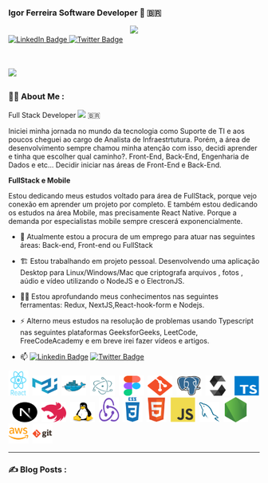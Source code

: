 ### Igor Ferreira Software Developer 👋 🇧🇷

<div id="header" align="center">
  <img src="https://media1.giphy.com/media/gjrYDwbjnK8x36xZIO/giphy.gif?cid=ecf05e47x4rw3qlgxr3tlog41sez1yg7awa1dixoz7xx2urf&ep=v1_gifs_related&rid=giphy.gif&ct=s" width="200"/>
</div>
<div id="badges">
  <a href="https://www.linkedin.com/in/igormachadoferreira/">
    <img src="https://img.shields.io/badge/LinkedIn-blue?style=for-the-badge&logo=linkedin&logoColor=white" alt="LinkedIn Badge"/>
  </a>
  <a href="https://twitter.com/zurich_igor">
    <img src="https://img.shields.io/badge/Twitter-blue?style=for-the-badge&logo=twitter&logoColor=white" alt="Twitter Badge"/>
  </a>
</div>
<h1>
<img src="https://media.giphy.com/media/hvRJCLFzcasrR4ia7z/giphy.gif" width="30px"/>
<img src="https://komarev.com/ghpvc/?username=igormachado&style=flat-square&color=blue" alt=""/>
</h1>


### 👨‍💻 About Me :
Full Stack Developer <img src="https://media.giphy.com/media/WUlplcMpOCEmTGBtBW/giphy.gif" width="30"> 🇧🇷

 <p class="w3-large">Iniciei minha jornada no mundo da tecnologia como Suporte de TI e aos poucos cheguei ao cargo de Analista de Infraestrtutura.
                Porém, a área de desenvolvimento sempre chamou minha atenção com isso, decidi aprender e tinha que escolher qual caminho?. 
                Front-End, Back-End, Engenharia de Dados e etc...
                Decidir iniciar nas áreas de Front-End e Back-End.
</p>
            
          
<strong>FullStack e Mobile</strong>
         <p class="w3-large">Estou dedicando meus estudos voltado para área de FullStack, porque vejo conexão em aprender um projeto por completo.
             E também estou dedicando os estudos na área Mobile, mas precisamente React Native. 
             Porque a demanda por especialistas mobile sempre crescerá exponencialmente.
         </p>

- 🔭 Atualmente estou a procura de um emprego para atuar nas seguintes áreas: Back-end, Front-end ou FullStack
- 🏗️ Estou trabalhando em projeto pessoal. Desenvolvendo uma aplicação Desktop para Linux/Windows/Mac que criptografa arquivos , fotos , aúdio e vídeo utilizando o NodeJS e o ElectronJS.
- 🧑‍🎓 Estou aprofundando meus conhecimentos nas seguintes ferramentas: Redux, NextJS,React-hook-form e Nodejs.

- ⚡ Alterno meus estudos na resolução de problemas usando Typescript nas seguintes plataformas GeeksforGeeks, LeetCode, FreeCodeAcademy e em breve irei fazer vídeos e artigos.

- 📫  [![Linkedin Badge](https://img.shields.io/badge/-LinkedIn-blue?style=flat&logo=Linkedin&logoColor=white)](https://www.linkedin.com/in/igormachadoferreira/) [![Twitter Badge](https://img.shields.io/badge/Twitter-blue?style=flat&logo=twitter&logoColor=white)](https://twitter.com/zurich_igor)
<div>
  <img src="https://github.com/devicons/devicon/blob/master/icons/react/react-original-wordmark.svg" title="React" alt="React" width="40" height="50"/>&nbsp;
  <img src="https://github.com/devicons/devicon/blob/master/icons/materialui/materialui-original.svg" title="Material UI" alt="Material UI" width="50" height="40"/>&nbsp;
  <img src="https://github.com/devicons/devicon/blob/master/icons/docker/docker-original.svg" title="Docker" alt="Docker" width="50" height="40"/>&nbsp;
  <img src="https://github.com/devicons/devicon/blob/master/icons/electron/electron-original.svg" title="Electron" alt="Electron" width="50" height="40"/>&nbsp;
  <img src="https://github.com/devicons/devicon/blob/master/icons/figma/figma-original.svg" title="Figma" alt="Figma" width="50" height="40"/>&nbsp;
  <img src="https://github.com/devicons/devicon/blob/master/icons/git/git-original.svg" title="Git" alt="Git" width="50" height="40"/>&nbsp;
  <img src="https://github.com/devicons/devicon/blob/master/icons/postgresql/postgresql-original.svg" title="Postgres" alt="Postgres" width="50" height="40"/>&nbsp;
  <img src="https://github.com/devicons/devicon/blob/master/icons/solidity/solidity-original.svg" title="Solidity" alt="Solidity" width="50" height="40"/>&nbsp; 
  <img src="https://github.com/devicons/devicon/blob/master/icons/typescript/typescript-original.svg" title="Typescript" alt="Typescript" width="50" height="40"/>&nbsp;
  <img src="https://github.com/devicons/devicon/blob/master/icons/nextjs/nextjs-original.svg" title="NextJS" alt="NextJS" width="50" height="40"/>&nbsp;
  <img src="https://github.com/devicons/devicon/blob/master/icons/nestjs/nestjs-original.svg" title="NestJS" alt="NestJS" width="50" height="40"/>&nbsp;
  <img src="https://github.com/devicons/devicon/blob/master/icons/linux/linux-original.svg" title="Linux" alt="Linux" width="50" height="40"/>&nbsp;
  <img src="https://github.com/devicons/devicon/blob/master/icons/redux/redux-original.svg" title="Redux" alt="Redux " width="40" height="50"/>&nbsp;
  <img src="https://github.com/devicons/devicon/blob/master/icons/css3/css3-plain-wordmark.svg"  title="CSS3" alt="CSS" width="40" height="50"/>&nbsp;
  <img src="https://github.com/devicons/devicon/blob/master/icons/html5/html5-original.svg" title="HTML5" alt="HTML" width="40" height="50"/>&nbsp;
  <img src="https://github.com/devicons/devicon/blob/master/icons/javascript/javascript-original.svg" title="JavaScript" alt="JavaScript" width="50" height="50"/>&nbsp;
  <img src="https://github.com/devicons/devicon/blob/master/icons/mysql/mysql-original.svg" title="MySQL"  alt="MySQL" width="40" height="40"/>&nbsp;
  <img src="https://github.com/devicons/devicon/blob/master/icons/nodejs/nodejs-original.svg" title="NodeJS" alt="NodeJS" width="50" height="50"/>&nbsp;
  <img src="https://github.com/devicons/devicon/blob/master/icons/amazonwebservices/amazonwebservices-plain-wordmark.svg" title="AWS" alt="AWS" width="40" height="40"/>&nbsp;
  <img src="https://github.com/devicons/devicon/blob/master/icons/git/git-original-wordmark.svg" title="Git" **alt="Git" width="40" height="40"/>
</div>

---

### :writing_hand: Blog Posts :

<!-- BLOG-POST-LIST:START -->
<!-- BLOG-POST-LIST:END -->

<!--
**igormachado/igormachado** is a ✨ _special_ ✨ repository because its `README.md` (this file) appears on your GitHub profile.

Here are some ideas to get you started:

- 🔭 I’m currently working on ...
- 🌱 I’m currently learning ...
- 👯 I’m looking to collaborate on ...
- 🤔 I’m looking for help with ...
- 💬 Ask me about ...
- 📫 How to reach me: ...
- 😄 Pronouns: ...
- ⚡ Fun fact: ...
-->
